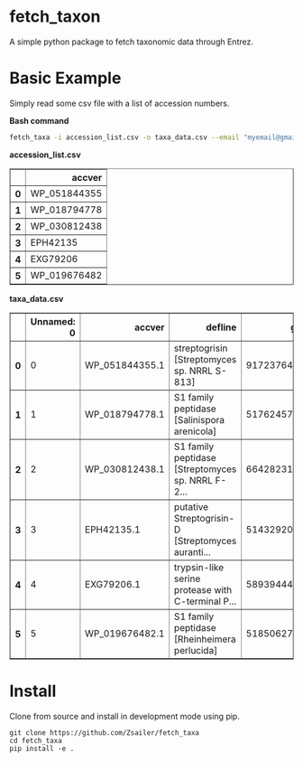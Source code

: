 # fetch_taxon

A simple python package to fetch taxonomic data through Entrez.

# Basic Example

Simply read some csv file with a list of accession numbers.

**Bash command**
```bash
fetch_taxa -i accession_list.csv -o taxa_data.csv --email "myemail@gmail.com"
```

**accession_list.csv**

<table border="1" class="dataframe">
  <thead>
    <tr style="text-align: right;">
      <th></th>
      <th>accver</th>
    </tr>
  </thead>
  <tbody>
    <tr>
      <th>0</th>
      <td>WP_051844355</td>
    </tr>
    <tr>
      <th>1</th>
      <td>WP_018794778</td>
    </tr>
    <tr>
      <th>2</th>
      <td>WP_030812438</td>
    </tr>
    <tr>
      <th>3</th>
      <td>EPH42135</td>
    </tr>
    <tr>
      <th>4</th>
      <td>EXG79206</td>
    </tr>
    <tr>
      <th>5</th>
      <td>WP_019676482</td>
    </tr>
  </tbody>
</table>

**taxa_data.csv**

<table border="1" class="dataframe">
  <thead>
    <tr style="text-align: right;">
      <th></th>
      <th>Unnamed: 0</th>
      <th>accver</th>
      <th>defline</th>
      <th>gi</th>
      <th>length</th>
      <th>orgname</th>
      <th>seqtype</th>
      <th>sequence</th>
      <th>sid</th>
      <th>taxid</th>
    </tr>
  </thead>
  <tbody>
    <tr>
      <th>0</th>
      <td>0</td>
      <td>WP_051844355.1</td>
      <td>streptogrisin [Streptomyces sp. NRRL S-813]</td>
      <td>917237643</td>
      <td>292</td>
      <td>Streptomyces sp. NRRL S-813</td>
      <td>None</td>
      <td>MLTPEEAVLRFKRTTFATAIASALIAAGALAGPAQAAPSPAQQAKS...</td>
      <td>NaN</td>
      <td>1463919</td>
    </tr>
    <tr>
      <th>1</th>
      <td>1</td>
      <td>WP_018794778.1</td>
      <td>S1 family peptidase [Salinispora arenicola]</td>
      <td>517624570</td>
      <td>346</td>
      <td>Salinispora arenicola</td>
      <td>None</td>
      <td>MRPTRSLLCRAASLAAVGALVAGTLSSAPAQASPAPATPEVAASLS...</td>
      <td>NaN</td>
      <td>168697</td>
    </tr>
    <tr>
      <th>2</th>
      <td>2</td>
      <td>WP_030812438.1</td>
      <td>S1 family peptidase [Streptomyces sp. NRRL F-2...</td>
      <td>664282314</td>
      <td>300</td>
      <td>Streptomyces sp. NRRL F-2799</td>
      <td>None</td>
      <td>MRIKRTTHRGRIARRTQLAAAVSGLLAVAAFAAPTANASDVHTFSA...</td>
      <td>NaN</td>
      <td>1463844</td>
    </tr>
    <tr>
      <th>3</th>
      <td>3</td>
      <td>EPH42135.1</td>
      <td>putative Streptogrisin-D [Streptomyces auranti...</td>
      <td>514329203</td>
      <td>288</td>
      <td>Streptomyces aurantiacus JA 4570</td>
      <td>None</td>
      <td>MAITALVSTAFTFQHAEAAGTGARVADQSTLAELKDARAEFDRRSS...</td>
      <td>gnl|WGS:AOPZ|STRAU_4813</td>
      <td>1286094</td>
    </tr>
    <tr>
      <th>4</th>
      <td>4</td>
      <td>EXG79206.1</td>
      <td>trypsin-like serine protease with C-terminal P...</td>
      <td>589394449</td>
      <td>415</td>
      <td>Cryptosporangium arvum DSM 44712</td>
      <td>None</td>
      <td>MTTPRHRRSPTARRRNITISSVVAGAVAAALAAFMATAPTAGASDK...</td>
      <td>gnl|WGS:JFBT|CryarDRAFT_0234</td>
      <td>927661</td>
    </tr>
    <tr>
      <th>5</th>
      <td>5</td>
      <td>WP_019676482.1</td>
      <td>S1 family peptidase [Rheinheimera perlucida]</td>
      <td>518506275</td>
      <td>503</td>
      <td>Rheinheimera perlucida</td>
      <td>None</td>
      <td>MKLIHVVVLFNAMKTFQISRLLLKIIMKKVINRKHFSCYKAFTYLA...</td>
      <td>NaN</td>
      <td>368811</td>
    </tr>
  </tbody>
</table>





# Install

Clone from source and install in development mode using pip.
```
git clone https://github.com/Zsailer/fetch_taxa
cd fetch_taxa
pip install -e .
```
